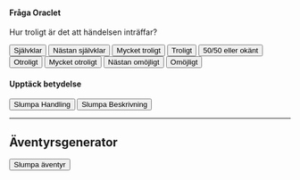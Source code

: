 <script src="//cdn.jsdelivr.net/npm/marked/marked.min.js"></script>
<script src="orakel/orakel.js"></script>
<div class="oracle-container">
    <h4>Fråga Oraclet</h4>
    <p>Hur troligt är det att händelsen inträffar?</p>
    <button onclick="askOracle('Självklar')">Självklar</button>
    <button onclick="askOracle('Nästan självklar')">Nästan självklar</button>
    <button onclick="askOracle('Mycket troligt')">Mycket troligt</button>
    <button onclick="askOracle('Troligt')">Troligt</button>
    <button onclick="askOracle('50/50 eller okänt')">50/50 eller okänt</button>
    <button onclick="askOracle('Otroligt')">Otroligt</button>
    <button onclick="askOracle('Mycket otroligt')">Mycket otroligt</button>
    <button onclick="askOracle('Nästan omöjligt')">Nästan omöjligt</button>
    <button onclick="askOracle('Omöjligt')">Omöjligt</button>
</div>
<div id="oracle-answer"></div>

<div class="oracle-container">
    <h4>Upptäck betydelse</h4>
    <button onclick="discoverMeaning('action')">Slumpa Handling</button>
    <button onclick="discoverMeaning('description')">Slumpa Beskrivning</button>
</div>
<div id="meaning-result"></div>

<hr>
<h2>Äventyrsgenerator</h2>
<button onclick="slumpaÄventyr()">Slumpa äventyr</button>
<div id="adventure-result"></div>